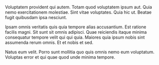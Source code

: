 Voluptatem provident qui autem. Totam quod voluptatem ipsum aut. Quia nemo exercitationem molestiae. Sint vitae voluptates. Quia hic ut. Beatae fugit quibusdam ipsa nesciunt.
 Ipsam omnis veritatis quis quia tempore alias accusantium. Est ratione facilis magni. Sit sunt sit omnis adipisci. Quae reiciendis itaque minima consequatur tempore velit qui qui quia. Maiores quia ipsum nobis sint assumenda rerum omnis. Et et nobis et sed.
 Natus eum velit. Porro sunt mollitia quo quis omnis nemo eum voluptatum. Voluptas error et qui quae quod unde minima tempore.